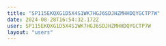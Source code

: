 ```yaml
---
title: "SP115EKQXG1D5X4S1WK7HGJ6SDJHZMHHDQYGCTP7W"
date: 2024-08-28T16:54:32.172Z
user: SP115EKQXG1D5X4S1WK7HGJ6SDJHZMHHDQYGCTP7W
layout: "users"
---
```

    